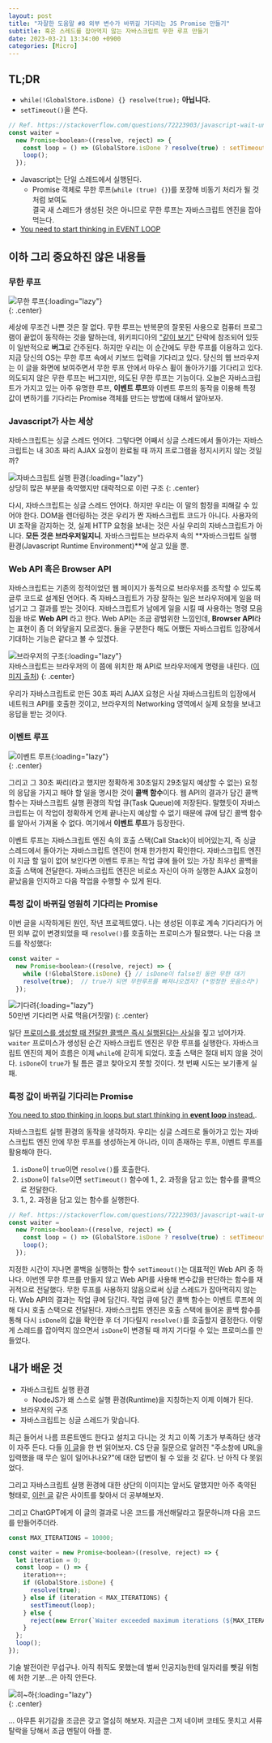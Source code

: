 ```yaml
---
layout: post
title: "자잘한 도움말 #8 외부 변수가 바뀌길 기다리는 JS Promise 만들기"
subtitle: 혹은 스레드를 잡아먹지 않는 자바스크립트 무한 루프 만들기
date: 2023-03-21 13:34:00 +0900
categories: [Micro]
---
```


## TL;DR

- `while(!GlobalStore.isDone) {} resolve(true);` **아닙니다.**
- `setTimeout()`을 쓴다.

```javascript
// Ref. https://stackoverflow.com/questions/72223903/javascript-wait-until-variable-is-set
const waiter =
  new Promise<boolean>((resolve, reject) => {
    const loop = () => (GlobalStore.isDone ? resolve(true) : setTimeout(loop));
    loop();
  });
```

- Javascript는 단일 스레드에서 실행된다.  
  - Promise 객체로 무한 루프(`while (true) {}`)를 포장해 비동기 처리가 될 것 처럼 보여도  
    결국 새 스레드가 생성된 것은 아니므로 무한 루프는 자바스크립트 엔진을 잡아먹는다.
- [You need to start thinking in EVENT LOOP](https://stackoverflow.com/questions/71866925/how-to-run-multiple-infinite-loops-without-blocking-each-other-node-js)

## 이하 그리 중요하진 않은 내용들

### 무한 루프

![무한 루프](https://i.postimg.cc/6qnpJnsj/image.jpg){:loading="lazy"}  
{: .center}

세상에 무조건 나쁜 것은 잘 없다. 무한 루프는 반복문의 잘못된 사용으로 컴퓨터 프로그램이 끝없이 동작하는 것을 말하는데, 위키피디아의 ["같이 보기"](https://ko.wikipedia.org/wiki/%EB%AC%B4%ED%95%9C_%EB%A3%A8%ED%94%84#%EA%B0%99%EC%9D%B4_%EB%B3%B4%EA%B8%B0) 단락에 참조되어 있듯이 일반적으로 **버그**로 간주된다. 하지만 우리는 이 순간에도 무한 루프를 이용하고 있다. 지금 당신의 OS는 무한 루프 속에서 키보드 입력을 기다리고 있다. 당신의 웹 브라우저는 이 글을 화면에 보여주면서 무한 루프 안에서 마우스 휠이 돌아가기를 기다리고 있다. 의도되지 않은 무한 루프는 버그지만, 의도된 무한 루프는 기능이다. 오늘은 자바스크립트가 가지고 있는 아주 유명한 루프, **이벤트 루프**와 이벤트 루프의 동작을 이용해 특정 값이 변하기를 기다리는 Promise 객체를 만드는 방법에 대해서 알아보자.

### Javascript가 사는 세상

자바스크립트는 싱글 스레드 언어다. 그렇다면 어째서 싱글 스레드에서 돌아가는 자바스크립트는 내 30초 짜리 AJAX 요청이 완료될 때 까지 프로그램을 정지시키지 않는 것일까?

![자바스크립트 실행 환경](https://i.postimg.cc/SK06Bwd5/Javascript-Runtime.png){:loading="lazy"}  
상당히 많은 부분을 축약했지만 대략적으로 이런 구조
{: .center}

다시, 자바스크립트는 싱글 스레드 언어다. 하지만 우리는 이 말의 함정을 피해갈 수 있어야 한다. DOM을 렌더링하는 것은 우리가 짠 자바스크립트 코드가 아니다. 사용자의 UI 조작을 감지하는 것, 실제 HTTP 요청을 보내는 것은 사실 우리의 자바스크립트가 아니다. **모든 것은 브라우저일지니**. 자바스크립트는 브라우저 속의 **자바스크립트 실행 환경(Javascript Runtime Environment)**에 살고 있을 뿐.

### Web API 혹은 Browser API

자바스크립트는 기존의 정적이었던 웹 페이지가 동적으로 브라우저를 조작할 수 있도록 글루 코드로 설계된 언어다. 즉 자바스크립트가 가장 잘하는 일은 브라우저에게 일을 떠넘기고 그 결과를 받는 것이다. 자바스크립트가 남에게 일을 시킬 때 사용하는 명령 모음집을 바로 **Web API** 라고 한다. Web API는 조금 광범위한 느낌인데, **Browser API**라는 표현이 좀 더 와닿을지 모르겠다. 둘을 구분한다 해도 어쨌든 자바스크립트 입장에서 기대하는 기능은 같다고 볼 수 있겠다.

![브라우저의 구조](https://i.postimg.cc/dVSFPTGt/browser.png){:loading="lazy"}  
자바스크립트는 브라우저의 이 쯤에 위치한 채 API로 브라우저에게 명령을 내린다. ([이미지 출처](https://web.dev/howbrowserswork/))
{: .center}

우리가 자바스크립트로 만든 30초 짜리 AJAX 요청은 사실 자바스크립트의 입장에서 네트워크 API를 호출한 것이고, 브라우저의 Networking 영역에서 실제 요청을 보내고 응답을 받는 것이다.

### 이벤트 루프

![이벤트 루프](https://i.postimg.cc/3wBQF8Tm/Event-Loop.png){:loading="lazy"}  
{: .center}

그리고 그 30초 짜리(라고 했지만 정확하게 30초일지 29초일지 예상할 수 없는) 요청의 응답을 가지고 해야 할 일을 명시한 것이 **콜백 함수**이다. 웹 API의 결과가 담긴 콜백 함수는 자바스크립트 실행 환경의 작업 큐(Task Queue)에 저장된다. 말했듯이 자바스크립트는 이 작업이 정확하게 언제 끝나는지 예상할 수 없기 때문에 큐에 담긴 콜백 함수를 알아서 가져올 수 없다. 여기에서 **이벤트 루프**가 등장한다.

이벤트 루프는 자바스크립트 엔진 속의 호출 스택(Call Stack)이 비어있는지, 즉 싱글 스레드에서 돌아가는 자바스크립트 엔진이 현재 한가한지 확인한다. 자바스크립트 엔진이 지금 할 일이 없어 보인다면 이벤트 루프는 작업 큐에 들어 있는 가장 최우선 콜백을 호출 스택에 전달한다. 자바스크립트 엔진은 비로소 자신이 아까 실행한 AJAX 요청이 끝났음을 인지하고 다음 작업을 수행할 수 있게 된다.

### 특정 값이 바뀌길 영원히 기다리는 Promise

이번 글을 시작하게된 원인, 작년 프로젝트였다. 나는 생성된 이후로 계속 기다리다가 어떤 외부 값이 변경되었을 때 `resolve()`를 호출하는 프로미스가 필요했다. 나는 다음 코드를 작성했다:

```javascript
const waiter =
  new Promise<boolean>((resolve, reject) => {
    while (!GlobalStore.isDone) {} // isDone이 false인 동안 무한 대기
    resolve(true);  // true가 되면 무한루프를 빠져나오겠지? (*멍청한 웃음소리*)
  });
```

![기다려](https://i.postimg.cc/rs8G3Rfy/20210623-60d2f2c8010ec.gif){:loading="lazy"}  
50만번 기다리면 사료 먹음(거짓말)
{: .center}

일단 [프로미스를 생성할 때 전달한 콜백은 즉시 실행된다는 사실](https://stackoverflow.com/questions/42118900/when-is-the-body-of-a-promise-constructor-callback-executed)을 짚고 넘어가자. `waiter` 프로미스가 생성된 순간 자바스크립트 엔진은 무한 루프를 실행한다. 자바스크립트 엔진의 제어 흐름은 이제 `while`에 갇히게 되었다. 호출 스택은 절대 비지 않을 것이다. `isDone`이 `true`가 될 틈은 결코 찾아오지 못할 것이다. 첫 번째 시도는 보기좋게 실패.

### 특정 값이 바뀌길 기다리는 Promise

[You need to stop thinking in loops but start thinking in **event loop** instead.](https://stackoverflow.com/questions/71866925/how-to-run-multiple-infinite-loops-without-blocking-each-other-node-js).

자바스크립트 실행 환경의 동작을 생각하자. 우리는 싱글 스레드로 돌아가고 있는 자바스크립트 엔진 안에 무한 루프를 생성하는게 아니라, 이미 존재하는 루프, 이벤트 루프를 활용해야 한다.

1. `isDone`이 `true`이면 `resolve()`를 호출한다.
2. `isDone`이 `false`이면 `setTimeout()` 함수에 1., 2. 과정을 담고 있는 함수를 콜백으로 전달한다.
3. 1., 2. 과정을 담고 있는 함수를 실행한다.

```javascript
// Ref. https://stackoverflow.com/questions/72223903/javascript-wait-until-variable-is-set
const waiter =
  new Promise<boolean>((resolve, reject) => {
    const loop = () => (GlobalStore.isDone ? resolve(true) : setTimeout(loop));
    loop();
  });
```

지정한 시간이 지나면 콜백을 실행하는 함수 `setTimeout()`는 대표적인 Web API 중 하나다. 이번엔 무한 루프를 만들지 않고 Web API를 사용해 변수값을 판단하는 함수를 재귀적으로 전달했다. 무한 루프를 사용하지 않음으로써 싱글 스레드가 잡아먹히지 않는다. Web API의 결과는 작업 큐에 담긴다. 작업 큐에 담긴 콜백 함수는 이벤트 루프에 의해 다시 호출 스택으로 전달된다. 자바스크립트 엔진은 호출 스택에 들어온 콜백 함수를 통해 다시 `isDone`의 값을 확인한 후 더 기다릴지 `resolve()`를 호출할지 결정한다. 이렇게 스레드를 잡아먹지 않으면서 `isDone`이 변경될 때 까지 기다릴 수 있는 프로미스를 만들었다.

## 내가 배운 것

- 자바스크립트 실행 환경
  - NodeJS가 왜 스스로 실행 환경(Runtime)을 지칭하는지 이제 이해가 된다.
- 브라우저의 구조
- 자바스크립트는 싱글 스레드가 맞습니다.

최근 들어서 나름 프론트엔드 한다고 설치고 다니는 것 치고 이쪽 기초가 부족하단 생각이 자주 든다. 다들 [이 글](https://d2.naver.com/helloworld/59361)을 한 번 읽어보자. CS 단골 질문으로 알려진 "주소창에 URL을 입력했을 때 무슨 일이 일어나나요?"에 대한 답변이 될 수 있을 것 같다. 난 아직 다 못읽었다.

그리고 자바스크립트 실행 환경에 대한 상단의 이미지는 앞서도 말했지만 아주 축약된 형태로, [이런 글](https://vahid.blog/post/2021-03-21-understanding-the-javascript-runtime-environment-and-dom-nodes/) 같은 사이트를 찾아서 더 공부해보자.

그리고 ChatGPT에게 이 글의 결과로 나온 코드를 개선해달라고 질문하니까 다음 코드를 만들어주더라.

```javascript
const MAX_ITERATIONS = 10000;

const waiter = new Promise<boolean>((resolve, reject) => {
  let iteration = 0;
  const loop = () => {
    iteration++;
    if (GlobalStore.isDone) {
      resolve(true);
    } else if (iteration < MAX_ITERATIONS) {
      sestTimeout(loop);
    } else {
      reject(new Error(`Waiter exceeded maximum iterations (${MAX_ITERATIONS})`));
    }
  };
  loop();
});
```

기술 발전이란 무섭구나. 아직 취직도 못했는데 벌써 인공지능한테 일자리를 뺏길 위험에 처한 기분...은 아직 안든다.

![히~하](https://i.postimg.cc/vHpXMc1t/2023-04-14-233556.png){:loading="lazy"}  
{: .center}

... 아무튼 위기감을 조금은 갖고 열심히 해보자. 지금은 그저 네이버 코테도 못치고 서류 탈락을 당해서 조금 멘탈이 아플 뿐.
